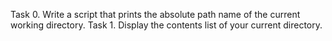 
Task 0. Write a script that prints the absolute path name of the current working directory.
Task 1. Display the contents list of your current directory.

